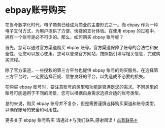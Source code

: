 # ebpay账号购买

在当今数字化时代，电子商务已经成为商业的主要形式之一。而 ebpay 作为一种电子支付方式，为用户提供了方便、快捷的支付体验。在使用 ebpay 的过程中，拥有一个账号是必不可少的。那么，如何购买 ebpay 账号呢？

首先，您可以通过官方渠道购买 ebpay 账号。官方渠道保障了账号的合法性和安全性，让您可以放心使用。您可以登录官方网站，按照指引填写相关信息，完成购买流程。

除了官方渠道，一些授权的第三方平台也提供 ebpay 账号的购买服务。在选择第三方平台时，一定要选择正规、信誉良好的平台，以免造成不必要的损失。

在购买 ebpay 账号时，要注意账号的类型和功能是否满足您的需求。不同类型的账号可能适用于不同的场景，您可以根据自身需求选择合适的账号类型。

总的来说，购买 ebpay 账号并不复杂，但是需要谨慎选择购买渠道和账号类型，以确保账号的安全和可用性。

更多关于 ebpay 账号购买 请通过✈与我们联系,感谢阅读！[点我联系✈](https://m.G208.com)